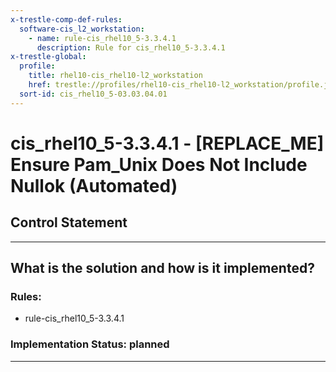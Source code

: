 ```yaml
---
x-trestle-comp-def-rules:
  software-cis_l2_workstation:
    - name: rule-cis_rhel10_5-3.3.4.1
      description: Rule for cis_rhel10_5-3.3.4.1
x-trestle-global:
  profile:
    title: rhel10-cis_rhel10-l2_workstation
    href: trestle://profiles/rhel10-cis_rhel10-l2_workstation/profile.json
  sort-id: cis_rhel10_5-03.03.04.01
---
```


# cis_rhel10_5-3.3.4.1 - \[REPLACE_ME\] Ensure Pam_Unix Does Not Include Nullok (Automated)

## Control Statement

______________________________________________________________________

## What is the solution and how is it implemented?

<!-- For implementation status enter one of: implemented, partial, planned, alternative, not-applicable -->

<!-- Note that the list of rules under ### Rules: is read-only and changes will not be captured after assembly to JSON -->

<!-- Add control implementation description here for control: cis_rhel10_5-3.3.4.1 -->

### Rules:

  - rule-cis_rhel10_5-3.3.4.1

### Implementation Status: planned

______________________________________________________________________
